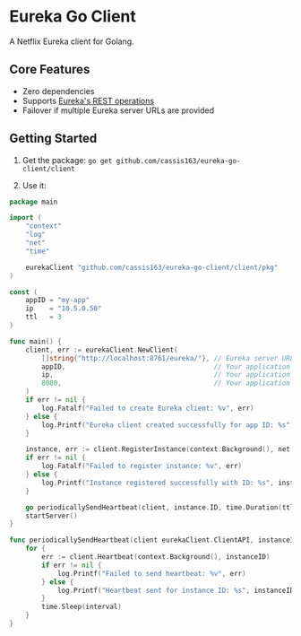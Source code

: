 # Eureka Go Client
A Netflix Eureka client for Golang.

## Core Features
* Zero dependencies
* Supports [Eureka's REST operations](https://github.com/netflix/eureka/wiki/eureka-rest-operations)
* Failover if multiple Eureka server URLs are provided

## Getting Started
1. Get the package: `go get github.com/cassis163/eureka-go-client/client`

2. Use it:
```go
package main

import (
	"context"
	"log"
	"net"
	"time"

	eurekaClient "github.com/cassis163/eureka-go-client/client/pkg"
)

const (
	appID = "my-app"
	ip    = "10.5.0.50"
	ttl   = 3
)

func main() {
	client, err := eurekaClient.NewClient(
		[]string{"http://localhost:8761/eureka/"}, // Eureka server URLs, multiple can be provided if failover is desired
		appID,                                     // Your application's ID
		ip,                                        // Your application's IP address
		8080,                                      // Your application's port
	)
	if err != nil {
		log.Fatalf("Failed to create Eureka client: %v", err)
	} else {
		log.Printf("Eureka client created successfully for app ID: %s", appID)
	}

	instance, err := client.RegisterInstance(context.Background(), net.ParseIP(ip), ttl, false)
	if err != nil {
		log.Fatalf("Failed to register instance: %v", err)
	} else {
		log.Printf("Instance registered successfully with ID: %s", instance.ID)
	}

	go periodicallySendHeartbeat(client, instance.ID, time.Duration(ttl)*time.Second)
	startServer()
}

func periodicallySendHeartbeat(client eurekaClient.ClientAPI, instanceID string, interval time.Duration) {
	for {
		err := client.Heartbeat(context.Background(), instanceID)
		if err != nil {
			log.Printf("Failed to send heartbeat: %v", err)
		} else {
			log.Printf("Heartbeat sent for instance ID: %s", instanceID)
		}
		time.Sleep(interval)
	}
}
```
